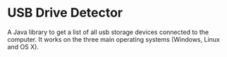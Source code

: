 # USB Drive Detector

A Java library to get a list of all usb storage devices connected to the computer. It works on the three main operating systems (Windows, Linux and OS X).